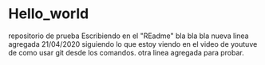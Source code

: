 # Hello_world
repositorio de prueba
Escribiendo en el "REadme"
bla bla bla
nueva linea agregada 21/04/2020 siguiendo lo que estoy viendo en el video de youtuve de como usar git desde los comandos.
otra linea agregada para probar.
